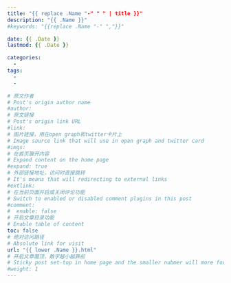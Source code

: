 ```yaml
---
title: "{{ replace .Name "-" " " | title }}"
description: "{{ .Name }}"
#keywords: "{{replace .Name "-" ","}}"

date: {{ .Date }}
lastmod: {{ .Date }}

categories:
  - 
tags:
  - 
  - 

# 原文作者
# Post's origin author name
#author:
# 原文链接
# Post's origin link URL
#link:
# 图片链接，用在open graph和twitter卡片上
# Image source link that will use in open graph and twitter card
#imgs:
# 在首页展开内容
# Expand content on the home page
#expand: true
# 外部链接地址，访问时直接跳转
# It's means that will redirecting to external links
#extlink:
# 在当前页面开启或关闭评论功能
# Switch to enabled or disabled comment plugins in this post
#comment:
#  enable: false
# 开启文章目录功能
# Enable table of content
toc: false
# 绝对访问路径
# Absolute link for visit
url: "{{ lower .Name }}.html"
# 开启文章置顶，数字越小越靠前
# Sticky post set-top in home page and the smaller nubmer will more forward.
#weight: 1
---
```

